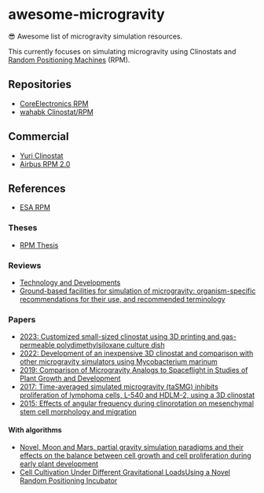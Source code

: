 # awesome-microgravity
😎 Awesome list of microgravity simulation resources.

This currently focuses on simulating microgravity using Clinostats and [Random Positioning Machines](https://en.wikipedia.org/wiki/Random_positioning_machine) (RPM).

## Repositories

- [CoreElectronics RPM](https://github.com/CoreElectronics/CE-Random-Positioning-Machine)
- [wahabk Clinostat/RPM](https://github.com/wahabk/Clinostat)

## Commercial

- [Yuri Clinostat](https://yurigravity.com/platform)
- [Airbus RPM 2.0](https://airbusdefenceandspacenetherlands.nl/products/rpm-2-0/)


## References

- [ESA RPM](https://www.esa.int/ESA_Multimedia/Videos/2019/04/Random_Positioning_Machine)

### Theses

- [RPM Thesis](https://webthesis.biblio.polito.it/secure/27631/1/tesi.pdf)

### Reviews

- [Technology and Developments](https://link.springer.com/content/pdf/10.1007/s12217-008-9043-2.pdf)
- [Ground-based facilities for simulation of microgravity: organism-specific recommendations for their use, and recommended terminology
](https://pubmed.ncbi.nlm.nih.gov/23252378/)

### Papers

- [2023: Customized small-sized clinostat using 3D printing and gas-permeable polydimethylsiloxane culture dish
](https://www.nature.com/articles/s41526-023-00311-1)
- [2022: Development of an inexpensive 3D clinostat and comparison with other microgravity simulators using Mycobacterium marinum](https://www.frontiersin.org/journals/space-technologies/articles/10.3389/frspt.2022.1032610/full#SM1)
- [2019: Comparison of Microgravity Analogs to Spaceflight in Studies of Plant Growth and Development
](https://www.frontiersin.org/journals/plant-science/articles/10.3389/fpls.2019.01577/full)
- [2017: Time-averaged simulated microgravity (taSMG) inhibits proliferation of lymphoma cells, L-540 and HDLM-2, using a 3D clinostat](https://biomedical-engineering-online.biomedcentral.com/articles/10.1186/s12938-017-0337-8)
- [2015: Effects of angular frequency during clinorotation on mesenchymal stem cell morphology and migration
](https://www.nature.com/articles/npjmgrav20157)

#### With algorithms

- [Novel, Moon and Mars, partial gravity simulation paradigms and their effects on the balance between cell growth and cell proliferation during early plant development
](https://www.ncbi.nlm.nih.gov/pmc/articles/PMC5884789/)
- [Cell Cultivation Under Different Gravitational LoadsUsing a Novel Random Positioning Incubator](https://analyticalsciencejournals.onlinelibrary.wiley.com/doi/epdf/10.1002/bit.25179)



<!-- TODO ALL CONTRIBUTORS-->
